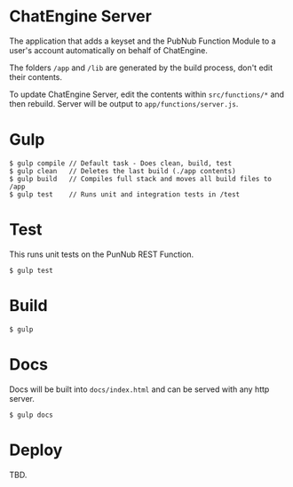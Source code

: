 # ChatEngine Server

The application that adds a keyset and the PubNub Function Module to a user's account automatically on behalf of ChatEngine.

The folders `/app` and `/lib` are generated by the build process, don't edit their contents.

To update ChatEngine Server, edit the contents within ```src/functions/*``` and then rebuild. Server will be output to ```app/functions/server.js```.

# Gulp
```
$ gulp compile // Default task - Does clean, build, test
$ gulp clean   // Deletes the last build (./app contents)
$ gulp build   // Compiles full stack and moves all build files to /app
$ gulp test    // Runs unit and integration tests in /test
```

# Test
This runs unit tests on the PunNub REST Function.

```
$ gulp test
```

# Build
```
$ gulp
```

# Docs

Docs will be built into `docs/index.html` and can be served with any http server.

```
$ gulp docs
```

# Deploy
TBD.
